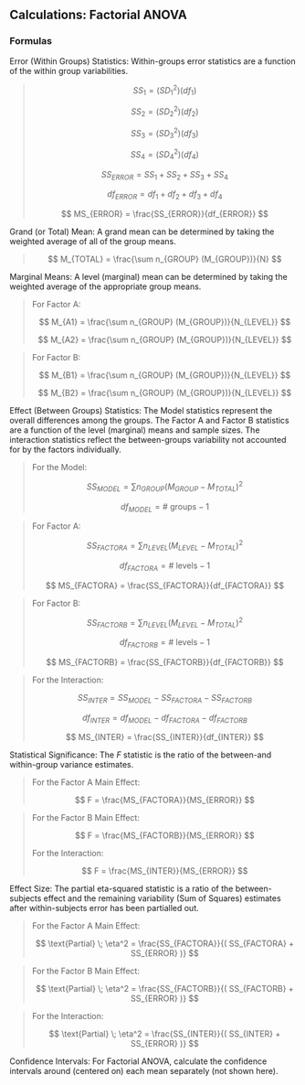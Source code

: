 ## Calculations: Factorial ANOVA

### Formulas

Error (Within Groups) Statistics: Within-groups error statistics are a function of the within group variabilities.

> $$ SS_1 = ( SD_1^2 ) ( df_1 ) $$
>
> $$ SS_2 = ( SD_2^2 ) ( df_2 ) $$
>
> $$ SS_3 = ( SD_3^2 ) ( df_3 ) $$
>
> $$ SS_4 = ( SD_4^2 ) ( df_4 ) $$
>
> $$ SS_{ERROR} = SS_1 + SS_2 + SS_3 + SS_4 $$
>
> $$ df_{ERROR} = df_1 + df_2 + df_3 +df_4 $$
>
> $$ MS_{ERROR} = \frac{SS_{ERROR}}{df_{ERROR}} $$

Grand (or Total) Mean: A grand mean can be determined by taking the weighted average of all of the group means.

> $$ M_{TOTAL} = \frac{\sum n_{GROUP} (M_{GROUP})}{N} $$

Marginal Means: A level (marginal) mean can be determined by taking the weighted average of the appropriate group means.

> For Factor A:  
>
> $$ M_{A1} = \frac{\sum n_{GROUP} (M_{GROUP})}{N_{LEVEL}} $$
>
> $$ M_{A2} = \frac{\sum n_{GROUP} (M_{GROUP})}{N_{LEVEL}} $$

> For Factor B: 
> 
> $$ M_{B1} = \frac{\sum n_{GROUP} (M_{GROUP})}{N_{LEVEL}} $$
>
> $$ M_{B2} = \frac{\sum n_{GROUP} (M_{GROUP})}{N_{LEVEL}} $$

Effect (Between Groups) Statistics: The Model statistics represent the overall differences among the groups. The Factor A and Factor B statistics are a function of the level (marginal) means and sample sizes. The interaction statistics reflect the between-groups variability not accounted for by the factors individually.

> For the Model:  
>
> $$ SS_{MODEL} = \sum n_{GROUP} (M_{GROUP} - M_{TOTAL})^2 $$
>
> $$ df_{MODEL} = \text{# groups} − 1 $$

> For Factor A:  
>
> $$ SS_{FACTORA} = \sum n_{LEVEL} (M_{LEVEL} - M_{TOTAL})^2 $$
>
> $$ df_{FACTORA} = \text{# levels} − 1 $$
>
> $$ MS_{FACTORA} = \frac{SS_{FACTORA}}{df_{FACTORA}} $$

> For Factor B:  
>
> $$ SS_{FACTORB} = \sum n_{LEVEL} (M_{LEVEL} - M_{TOTAL})^2 $$
>
> $$ df_{FACTORB} = \text{# levels} − 1 $$
>
> $$ MS_{FACTORB} = \frac{SS_{FACTORB}}{df_{FACTORB}} $$

> For the Interaction:  
>
> $$ SS_{INTER} = SS_{MODEL} - SS_{FACTORA} - SS_{FACTORB} $$
>
> $$ df_{INTER} = df_{MODEL} - df_{FACTORA} - df_{FACTORB} $$
>
> $$ MS_{INTER} = \frac{SS_{INTER}}{df_{INTER}} $$

Statistical Significance: The *F* statistic is the ratio of the between-and within-group variance estimates. 

> For the Factor A Main Effect:  
>
> $$ F = \frac{MS_{FACTORA}}{MS_{ERROR}} $$

> For the Factor B Main Effect:  
>
> $$ F = \frac{MS_{FACTORB}}{MS_{ERROR}} $$
>
> For the Interaction:  
>
> $$ F = \frac{MS_{INTER}}{MS_{ERROR}} $$

Effect Size: The partial eta-squared statistic is a ratio of the between-subjects effect and the remaining variability (Sum of Squares) estimates after within-subjects error has been partialled out.

> For the Factor A Main Effect:  
>
> $$ \text{Partial} \; \eta^2 = \frac{SS_{FACTORA}}{( SS_{FACTORA} + SS_{ERROR} )} $$

> For the Factor B Main Effect:  
>
> $$ \text{Partial} \; \eta^2 = \frac{SS_{FACTORB}}{( SS_{FACTORB} + SS_{ERROR} )} $$

> For the Interaction:  
>
> $$ \text{Partial} \; \eta^2 = \frac{SS_{INTER}}{( SS_{INTER} + SS_{ERROR} )} $$

Confidence Intervals: For Factorial ANOVA, calculate the confidence intervals around (centered on) each mean separately (not shown here).
